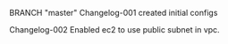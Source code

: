 BRANCH "master" 
Changelog-001
created initial configs

Changelog-002
    Enabled ec2 to use public subnet in vpc.